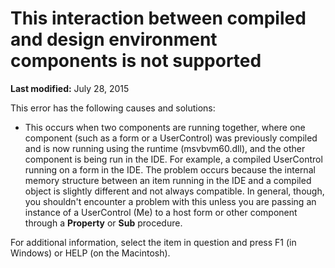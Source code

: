 
# This interaction between compiled and design environment components is not supported

 **Last modified:** July 28, 2015

This error has the following causes and solutions:




- This occurs when two components are running together, where one component (such as a form or a UserControl) was previously compiled and is now running using the runtime (msvbvm60.dll), and the other component is being run in the IDE. For example, a compiled UserControl running on a form in the IDE. The problem occurs because the internal memory structure between an item running in the IDE and a compiled object is slightly different and not always compatible. In general, though, you shouldn't encounter a problem with this unless you are passing an instance of a UserControl (Me) to a host form or other component through a  **Property** or **Sub** procedure.
    

For additional information, select the item in question and press F1 (in Windows) or HELP (on the Macintosh).

